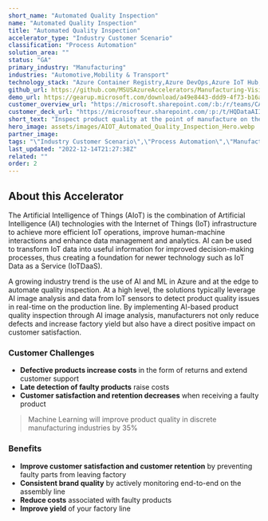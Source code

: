 ```yaml
---
short_name: "Automated Quality Inspection"
name: "Automated Quality Inspection"
title: "Automated Quality Inspection"
accelerator_type: "Industry Customer Scenario"
classification: "Process Automation"
solution_area: ""
status: "GA"
primary_industry: "Manufacturing"
industries: "Automotive,Mobility & Transport"
technology_stack: "Azure Container Registry,Azure DevOps,Azure IoT Hub,Azure KeyVault,Azure Machine Learning,Cognitive Services: Vision,Azure SQL,Azure Storage,Docker,Power BI"
github_url: https://github.com/MSUSAzureAccelerators/Manufacturing-Vision-AMD64-Accelerator
demo_url: https://gearup.microsoft.com/download/a49e8443-ddd9-4f73-b16a-6bbcd6b3c865
customer_overview_url: "https://microsoft.sharepoint.com/:b:/r/teams/CAF-SolutionAccelerators/Shared%20Documents/General/BVA%20Files/Automated%20Quality%20Inspection/Automated%20Quality%20Inspection%20Overview.pdf?csf=1&web=1&e=L6hTjn"
customer_deck_url: "https://microsofteur.sharepoint.com/:p:/t/HQDataAIIndustryTeam/EWem9s1YQExIiK6NP6-p8EwBi_PTcWn08PxdvffIao6QWg?e=z3rvvq"
short_text: "Inspect product quality at the point of manufacture on the assembly line in real-time."
hero_image: assets/images/AIOT_Automated_Quality_Inspection_Hero.webp
partner_image: 
tags: "\"Industry Customer Scenario\",\"Process Automation\",\"Manufacturing\",\"Automotive\",\"Mobility & Transport\",\"Azure Container Registry\",\"Azure DevOps\",\"Azure IoT Hub\",\"Azure KeyVault\",\"Azure Machine Learning\",\"Cognitive Services: Vision\",\"Azure SQL\",\"Azure Storage\",\"Docker\",\"Power BI\",\"GA\""
last_updated: "2022-12-14T21:27:38Z"
related: ""
order: 2
---
```

## About this Accelerator

The Artificial Intelligence of Things (AIoT) is the combination of Artificial Intelligence (AI) technologies with the Internet of Things (IoT) infrastructure to achieve more efficient IoT operations, improve human-machine interactions and enhance data management and analytics. AI can be used to transform IoT data into useful information for improved decision-making processes, thus creating a foundation for newer technology such as IoT Data as a Service (IoTDaaS).

A growing industry trend is the use of AI and ML in Azure and at the edge to automate quality inspection.  At a high level, the solutions typically leverage AI image analysis and data from IoT sensors to detect product quality issues in real-time on the production line. By implementing AI-based product quality inspection through AI image analysis, manufacturers not only reduce defects and increase factory yield but also have a direct positive impact on customer satisfaction.

### Customer Challenges

* **Defective products increase costs** in the form of returns and extend customer support
* **Late detection of faulty products** raise costs
* **Customer satisfaction and retention decreases** when receiving a faulty product

> Machine Learning will improve product quality in discrete manufacturing industries by 35%

### Benefits

* **Improve customer satisfaction and customer retention** by preventing faulty parts from leaving factory
* **Consistent brand quality** by actively monitoring end-to-end on the assembly line
* **Reduce costs** associated with faulty products
* **Improve yield** of your factory line